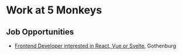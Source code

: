 # Work at 5 Monkeys

## Job Opportunities

- [Frontend Developer interested in React, Vue or Svelte][fe-got], Gothenburg

[fe-got]: ./frontend-developer-gothenburg.md
